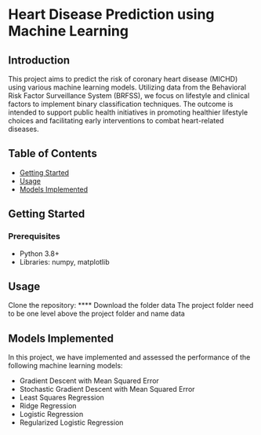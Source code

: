 # Heart Disease Prediction using Machine Learning
## Introduction
This project aims to predict the risk of coronary heart disease (MICHD) using various machine learning models. Utilizing data from the Behavioral Risk Factor Surveillance System (BRFSS), we focus on lifestyle and clinical factors to implement binary classification techniques. The outcome is intended to support public health initiatives in promoting healthier lifestyle choices and facilitating early interventions to combat heart-related diseases.
## Table of Contents
* [Getting Started](#getting-started)
* [Usage](#usage)
* [Models Implemented](#models-implemented)

## Getting Started
### Prerequisites
- Python 3.8+
- Libraries: numpy, matplotlib
  
## Usage
Clone the repository: ****
Download the folder data
The project folder need to be one level above the project folder and name data
   
## Models Implemented
In this project, we have implemented and assessed the performance of the following machine learning models:

- Gradient Descent with Mean Squared Error
- Stochastic Gradient Descent with Mean Squared Error
- Least Squares Regression
- Ridge Regression
- Logistic Regression
- Regularized Logistic Regression


